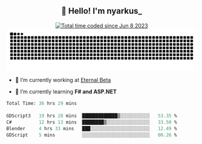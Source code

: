 <h2 align="center">👋 Hello! I'm nyarkus_</h2>
<p align="center">
  <a href="https://wakatime.com/@8f9aa332-6725-4e00-a5d9-b2317a4b74a6">
    <img src="https://wakatime.com/badge/user/8f9aa332-6725-4e00-a5d9-b2317a4b74a6.svg" alt="Total time coded since Jun 8 2023" />
  </a>
  <br>
  <img src = "https://github.com/nyarkus/nyarkus/blob/output/github-snake-dark.svg">
</p>

- 🔭 I’m currently working at [Eternal Beta](https://github.com/Kacianoki/Eternal-Beta)
<!--- 💬 Ask me about **nothing :<**-->
- 🌱 I’m currently learning **F# and ASP.NET**

<!--START_SECTION:waka-->

```fs
Total Time: 36 hrs 29 mins

GDScript3   19 hrs 28 mins  █████████████▒░░░░░░░░░░░   53.35 %
C#          12 hrs 13 mins  ████████▒░░░░░░░░░░░░░░░░   33.50 %
Blender     4 hrs 33 mins   ███░░░░░░░░░░░░░░░░░░░░░░   12.49 %
GDScript    5 mins          ░░░░░░░░░░░░░░░░░░░░░░░░░   00.26 %
```

<!--END_SECTION:waka-->

